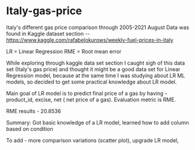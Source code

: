 # Italy-gas-price

Italy's different gas price comparison through 2005-2021 August
Data was found in Kaggle dataset section -- https://www.kaggle.com/rafabelokurows/weekly-fuel-prices-in-italy

LR = Linear Regression
RME = Root mean error


 While exploring through kaggle data set section I caught sigh of this data set (Italy's gas price) and thought it might be a good data set for Linear Regression model, because at the same time I was studying about LR ML models, so decided to get some practical knowledge about LR model. 
 
Main goal of LR model is to predict final price of a gas by having - product_id, excise, net ( net price of a gas). Evaluation metric is RME.

RME results - 20.8536

Summary: Got basic knowledge of a LR model, learned how to add column based on condition  



To add - more comparison variations (scatter plot),
upgrade LR model, 
